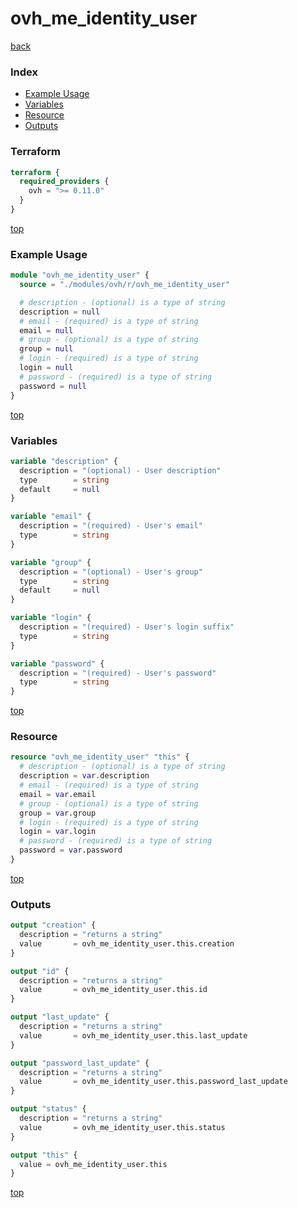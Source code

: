 # ovh_me_identity_user

[back](../ovh.md)

### Index

- [Example Usage](#example-usage)
- [Variables](#variables)
- [Resource](#resource)
- [Outputs](#outputs)

### Terraform

```terraform
terraform {
  required_providers {
    ovh = ">= 0.11.0"
  }
}
```

[top](#index)

### Example Usage

```terraform
module "ovh_me_identity_user" {
  source = "./modules/ovh/r/ovh_me_identity_user"

  # description - (optional) is a type of string
  description = null
  # email - (required) is a type of string
  email = null
  # group - (optional) is a type of string
  group = null
  # login - (required) is a type of string
  login = null
  # password - (required) is a type of string
  password = null
}
```

[top](#index)

### Variables

```terraform
variable "description" {
  description = "(optional) - User description"
  type        = string
  default     = null
}

variable "email" {
  description = "(required) - User's email"
  type        = string
}

variable "group" {
  description = "(optional) - User's group"
  type        = string
  default     = null
}

variable "login" {
  description = "(required) - User's login suffix"
  type        = string
}

variable "password" {
  description = "(required) - User's password"
  type        = string
}
```

[top](#index)

### Resource

```terraform
resource "ovh_me_identity_user" "this" {
  # description - (optional) is a type of string
  description = var.description
  # email - (required) is a type of string
  email = var.email
  # group - (optional) is a type of string
  group = var.group
  # login - (required) is a type of string
  login = var.login
  # password - (required) is a type of string
  password = var.password
}
```

[top](#index)

### Outputs

```terraform
output "creation" {
  description = "returns a string"
  value       = ovh_me_identity_user.this.creation
}

output "id" {
  description = "returns a string"
  value       = ovh_me_identity_user.this.id
}

output "last_update" {
  description = "returns a string"
  value       = ovh_me_identity_user.this.last_update
}

output "password_last_update" {
  description = "returns a string"
  value       = ovh_me_identity_user.this.password_last_update
}

output "status" {
  description = "returns a string"
  value       = ovh_me_identity_user.this.status
}

output "this" {
  value = ovh_me_identity_user.this
}
```

[top](#index)
